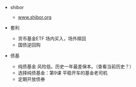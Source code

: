 - shibor
    - www.shibor.org

- 套利
    - 货币基金ETF 场内买入，场外赎回
    - 国债逆回购

- 债基
    - 纯债基金 风险低。历史一年最差保本。（查看当前历史？）
    - 选择纯债基金：第9课 平稳开车的基金老司机
    - 定期开放债券